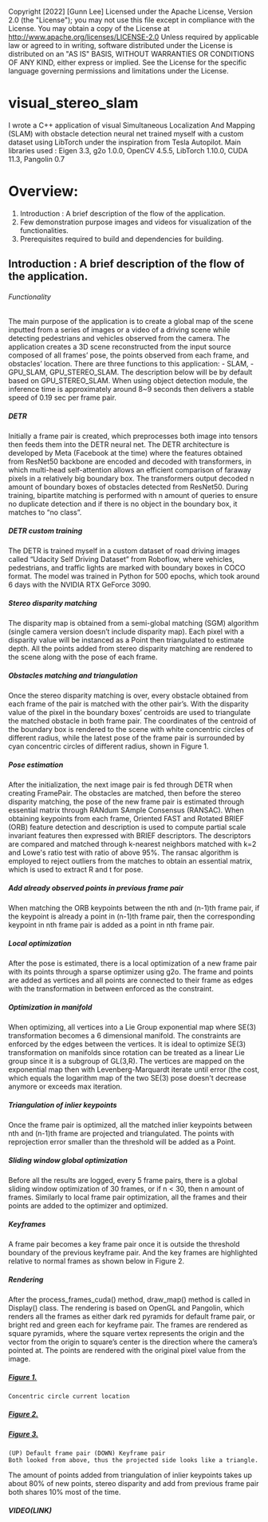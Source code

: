 Copyright [2022] [Gunn Lee]
Licensed under the Apache License, Version 2.0 (the "License");
you may not use this file except in compliance with the License.
You may obtain a copy of the License at
    http://www.apache.org/licenses/LICENSE-2.0
Unless required by applicable law or agreed to in writing, software
distributed under the License is distributed on an "AS IS" BASIS,
WITHOUT WARRANTIES OR CONDITIONS OF ANY KIND, either express or implied.
See the License for the specific language governing permissions and
limitations under the License.
# visual_stereo_slam
I wrote a C++ application of visual Simultaneous Localization And Mapping (SLAM) with obstacle detection neural net trained myself with a custom dataset using LibTorch under the inspiration from Tesla Autopilot.
Main libraries used : Eigen 3.3, g2o 1.0.0, OpenCV 4.5.5, LibTorch 1.10.0, CUDA 11.3, Pangolin 0.7

# Overview:
1. Introduction : A brief description of the flow of the application.
2. Few demonstration purpose images and videos for visualization of the functionalities.
3. Prerequisites required to build and dependencies for building.

## Introduction : A brief description of the flow of the application.
 ###### Functionality
   The main purpose of the application is to create a global map of the scene inputted from a series of images or a video of a driving scene while detecting pedestrians and vehicles observed from the camera. The application creates a 3D scene reconstructed from the input source composed of all frames’ pose, the points observed from each frame, and obstacles’ location. There are three functions to this application: - SLAM, -GPU_SLAM, GPU_STEREO_SLAM. The description below will be by default based on GPU_STEREO_SLAM. When using object detection module, the inference time is approximately around 8~9 seconds then delivers a stable speed of 0.19 sec per frame pair.
  ##### DETR
   Initially a frame pair is created, which preprocesses both image into tensors then feeds them into the DETR neural net. The DETR architecture is developed by Meta (Facebook at the time) where the features obtained from ResNet50 backbone are encoded and decoded with transformers, in which multi-head self-attention allows an efficient comparison of faraway pixels in a relatively big boundary box. The transformers output decoded n amount of boundary boxes of obstacles detected from ResNet50. During training, bipartite matching is performed with n amount of queries to ensure no duplicate detection and if there is no object in the boundary box, it matches to “no class”. 
  ##### DETR custom training
   The DETR is trained myself in a custom dataset of road driving images called “Udacity Self Driving Dataset” from Roboflow, where vehicles, pedestrians, and traffic lights are marked with boundary boxes in COCO format. The model was trained in Python for 500 epochs, which took around 6 days with the NVIDIA RTX GeForce 3090.
  ##### Stereo disparity matching
   The disparity map is obtained from a semi-global matching (SGM) algorithm (single camera version doesn’t include disparity map). Each pixel with a disparity value will be instanced as a Point then triangulated to estimate depth. All the points added from stereo disparity matching are rendered to the scene along with the pose of each frame.
  ##### Obstacles matching and triangulation
   Once the stereo disparity matching is over, every obstacle obtained from each frame of the pair is matched with the other pair’s. With the disparity value of the pixel in the boundary boxes’ centroids are used to triangulate the matched obstacle in both frame pair. The coordinates of the centroid of the boundary box is rendered to the scene with white concentric circles of different radius, while the latest pose of the frame pair is surrounded by cyan concentric circles of different radius, shown in Figure 1.
  ##### Pose estimation
   After the initialization, the next image pair is fed through DETR when creating FramePair. The obstacles are matched, then before the stereo disparity matching, the pose of the new frame pair is estimated through essential matrix through RANdum SAmple Consensus (RANSAC). When obtaining keypoints from each frame, Oriented FAST and Rotated BRIEF (ORB) feature detection and description is used to compute partial scale invariant features then expressed with BRIEF descriptors. The descriptors are compared and matched through k-nearest neighbors matched with k=2 and Lowe's ratio test with ratio of above 95%. The ransac algorithm is employed to reject outliers from the matches to obtain an essential matrix, which is used to extract R and t for pose.
  ##### Add already observed points in previous frame pair
   When matching the ORB keypoints between the nth and (n-1)th frame pair, if the keypoint is already a point in (n-1)th frame pair, then the corresponding keypoint in nth frame pair is added as a point in nth frame pair.
  ##### Local optimization
   After the pose is estimated, there is a local optimization of a new frame pair with its points through a sparse optimizer using g2o. The frame and points are added as vertices and all points are connected to their frame as edges with the transformation in between enforced as the constraint. 
  ##### Optimization in manifold
   When optimizing, all vertices into a Lie Group exponential map where SE(3) transformation becomes a 6 dimensional manifold. The constraints are enforced by the edges between the vertices. It is ideal to optimize SE(3) transformation on manifolds since rotation can be treated as a linear Lie group since it is a subgroup of GL(3,R). The vertices are mapped on the exponential map then with Levenberg-Marquardt iterate until error (the cost, which equals the logarithm map of the two SE(3) pose doesn't decrease anymore or exceeds max iteration.
  ##### Triangulation of inlier keypoints
   Once the frame pair is optimized, all the matched inlier keypoints between nth and (n-1)th frame are projected and triangulated. The points with reprojection error smaller than the threshold will be added as a Point.
  ##### Sliding window global optimization
   Before all the results are logged, every 5 frame pairs, there is a global sliding window optimization of 30 frames, or if n < 30, then n amount of frames. Similarly to local frame pair optimization, all the frames and their points are added to the optimizer and optimized. 
   ##### Keyframes   
   A frame pair becomes a key frame pair once it is outside the threshold boundary of the previous keyframe pair. And the key frames are highlighted relative to normal frames as shown below in Figure 2.
  ##### Rendering
  After the process_frames_cuda() method, draw_map() method is called in Display() class. The rendering is based on OpenGL and Pangolin, which renders all the frames as either dark red pyramids for default frame pair, or bright red and green each for keyframe pair. The frames are rendered as square pyramids, where the square vertex represents the origin and the vector from the origin to square’s center is the direction where the camera’s pointed at. The points are rendered with the original pixel value from the image. 
##### [Figure 1.](/samples/img_1.png)
    Concentric circle current location
##### [Figure 2.](/samples/img_2.png)
##### [Figure 3.](/samples/img_3.png)
    (UP) Default frame pair (DOWN) Keyframe pair
    Both looked from above, thus the projected side looks like a triangle.
The amount of points added from triangulation of inlier keypoints takes up about 80% of new points, stereo disparity and add from previous frame pair both shares 10% most of the time.

##### VIDEO(LINK)

